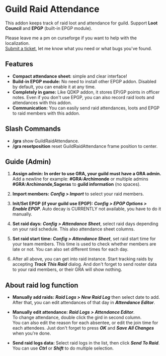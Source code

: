 # **Guild Raid Attendance**

This addon keeps track of raid loot and attendance for guild. Support **Loot Council** and **EPGP** (built-in EPGP module).

Please leave me a pm on curseforge if you want to help with the localization.</br>
[Submit a ticket](https://wow.curseforge.com/projects/guild-raid-attendance/issues), let me know what you need or what bugs you've found.

## Features

- **Compact attendance sheet:** simple and clear interface!
- **Build-in EPGP module:** No need to install other EPGP addon. Disabled by default, you can enable it at any time.
- **Completely in game:** Like QDKP addon, it stores EP/GP points in officer notes. Even if you don't use EPGP, you can also record raid loots and attendances with this addon.
- **Communication:** You can easily send raid attendances, loots and EPGP to raid members with this addon.

## Slash Commands

- **/gra** show GuildRaidAttendance.
- **/gra resetposition** reset GuildRaidAttendance frame position to center.

## Guide (Admin)

1. **Assign admin:** **In order to use GRA, your guild must have a GRA admin.**  
Add a newline for example: **#GRA:Archimonde** or multiple admins **#GRA:Archimonde,Sageras** to **guild information** (no spaces).

2. **Import members:** ***Config > Import*** to select your raid members.

3. **Init/Set EPGP (if your guild use EPGP):** ***Config > EPGP Options > Enable EPGP***. Auto decay is CURRENTLY not available, you have to do it manually.

4. **Set raid days:** ***Config > Attendance Sheet***, select raid days depending on your raid schedule. This also attendance sheet columns.

5. **Set raid start time:** ***Config > Attendance Sheet***, set raid start time for your team members. This time is used to check whether members are late or not. You can also set different times for each day.

6. After all above, you can get into raid instance. Start tracking raids by accepting ***Track This Raid*** dialog. And don't forget to send roster data to your raid members, or their GRA will show nothing.

## About raid log function

- **Manually add raids:** ***Raid Logs > New Raid Log*** then select date to add. After that, you can edit attendances of that day in ***Attendance Editor***.

- **Manually edit attendance:** ***Raid Logs > Attendance Editor***.</br>To change attendance, double click the gird in second column.</br>You can also edit the reason for each absentee, or edit the join time for each attendees. Just don't forget to press ***OK*** and ***Save All Changes*** when you're done.

- **Send raid logs data:** Select raid logs in the list, then click ***Send To Raid***. You can use ***Ctrl*** or ***Shift*** to do multiple selection.